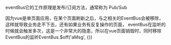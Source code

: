 
eventBus它的工作原理是发布/订阅方法，通常称为 Pub/Sub

因为vue是单页面应用，在某个页面刷新之后，与之相关的EventBus会被移除，这样就导致业务走不下去，还有如果业务有反复操作的页面，
eventBus在监听的时候就会触发多次，这是一个非常大的隐患，所以在vue页面销毁时，同时移除EventBus的监听EventBus.$off('aMsg', {})

